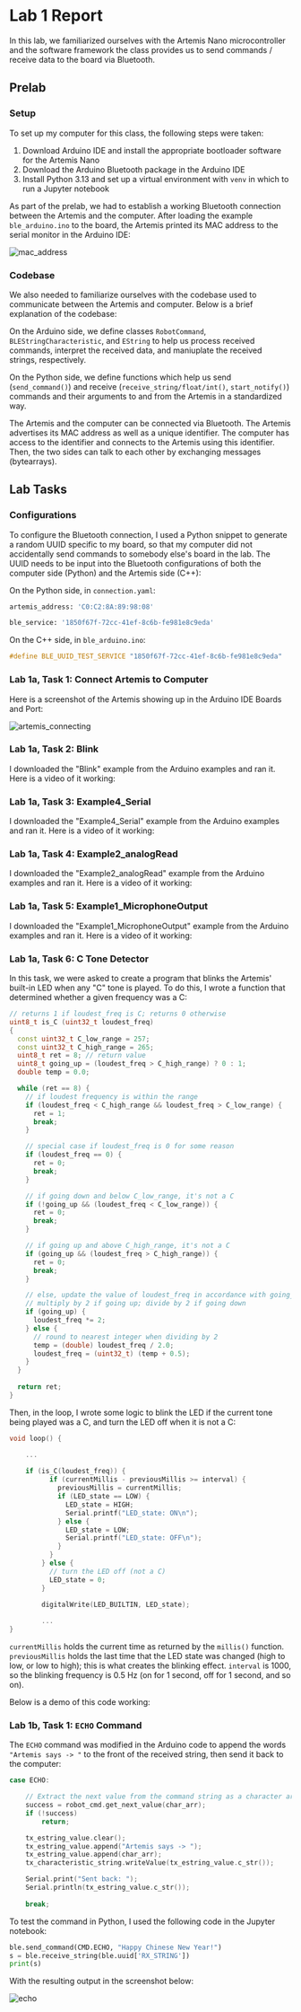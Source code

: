 # Lab 1 Report

In this lab, we familiarized ourselves with the Artemis Nano microcontroller and the software framework the class provides us to send commands / receive data to the board via Bluetooth.

## Prelab

### Setup

To set up my computer for this class, the following steps were taken:

1. Download Arduino IDE and install the appropriate bootloader software for the Artemis Nano
2. Download the Arduino Bluetooth package in the Arduino IDE
3. Install Python 3.13 and set up a virtual environment with `venv` in which to run a Jupyter notebook

As part of the prelab, we had to establish a working Bluetooth connection between the Artemis and the computer. After loading the example `ble_arduino.ino` to the board, the Artemis printed its MAC address to the serial monitor in the Arduino IDE:

![mac_address](images/lab1/mac_address.png)

### Codebase

We also needed to familiarize ourselves with the codebase used to communicate between the Artemis and computer. Below is a brief explanation of the codebase:

On the Arduino side, we define classes `RobotCommand`, `BLEStringCharacteristic`, and `EString` to help us process received commands, interpret the received data, and maniuplate the received strings, respectively. 

On the Python side, we define functions which help us send (`send_command()`) and receive (`receive_string/float/int()`, `start_notify()`) commands and their arguments to and from the Artemis in a standardized way.

The Artemis and the computer can be connected via Bluetooth. The Artemis advertises its MAC address as well as a unique identifier. The computer has access to the identifier and connects to the Artemis using this identifier. Then, the two sides can talk to each other by exchanging messages (bytearrays).

## Lab Tasks

### Configurations

To configure the Bluetooth connection, I used a Python snippet to generate a random UUID specific to my board, so that my computer did not accidentally send commands to somebody else's board in the lab. The UUID needs to be input into the Bluetooth configurations of both the computer side (Python) and the Artemis side (C++):

On the Python side, in `connection.yaml`:

```python
artemis_address: 'C0:C2:8A:89:98:08'

ble_service: '1850f67f-72cc-41ef-8c6b-fe981e8c9eda'
```

On the C++ side, in `ble_arduino.ino`:

```cpp
#define BLE_UUID_TEST_SERVICE "1850f67f-72cc-41ef-8c6b-fe981e8c9eda"
```

### Lab 1a, Task 1: Connect Artemis to Computer

Here is a screenshot of the Artemis showing up in the Arduino IDE Boards and Port:

![artemis_connecting](images/lab1/artemis_connecting.png)

### Lab 1a, Task 2: Blink

I downloaded the "Blink" example from the Arduino examples and ran it. Here is a video of it working:

### Lab 1a, Task 3: Example4_Serial

I downloaded the "Example4_Serial" example from the Arduino examples and ran it. Here is a video of it working:

### Lab 1a, Task 4: Example2_analogRead

I downloaded the "Example2_analogRead" example from the Arduino examples and ran it. Here is a video of it working:

### Lab 1a, Task 5: Example1_MicrophoneOutput

I downloaded the "Example1_MicrophoneOutput" example from the Arduino examples and ran it. Here is a video of it working:

### Lab 1a, Task 6: C Tone Detector

In this task, we were asked to create a program that blinks the Artemis' built-in LED when any "C" tone is played. To do this, I wrote a function that determined whether a given frequency was a C:

```cpp
// returns 1 if loudest_freq is C; returns 0 otherwise
uint8_t is_C (uint32_t loudest_freq)
{
  const uint32_t C_low_range = 257;
  const uint32_t C_high_range = 265;
  uint8_t ret = 8; // return value
  uint8_t going_up = (loudest_freq > C_high_range) ? 0 : 1;
  double temp = 0.0;

  while (ret == 8) {
    // if loudest frequency is within the range
    if (loudest_freq < C_high_range && loudest_freq > C_low_range) {
      ret = 1;
      break;
    }

    // special case if loudest_freq is 0 for some reason
    if (loudest_freq == 0) {
      ret = 0;
      break;
    }

    // if going down and below C_low_range, it's not a C
    if (!going_up && (loudest_freq < C_low_range)) {
      ret = 0;
      break;
    }

    // if going up and above C_high_range, it's not a C
    if (going_up && (loudest_freq > C_high_range)) {
      ret = 0;
      break;
    }

    // else, update the value of loudest_freq in accordance with going_up:
    // multiply by 2 if going up; divide by 2 if going down
    if (going_up) {
      loudest_freq *= 2;
    } else {
      // round to nearest integer when dividing by 2
      temp = (double) loudest_freq / 2.0;
      loudest_freq = (uint32_t) (temp + 0.5);
    }
  }
  
  return ret;
}
```

Then, in the loop, I wrote some logic to blink the LED if the current tone being played was a C, and turn the LED off when it is not a C:

```cpp
void loop() {

    ...
    
    if (is_C(loudest_freq)) {
          if (currentMillis - previousMillis >= interval) {
            previousMillis = currentMillis;
            if (LED_state == LOW) {
              LED_state = HIGH;
              Serial.printf("LED_state: ON\n");
            } else {
              LED_state = LOW;
              Serial.printf("LED_state: OFF\n");
            }
          }
        } else {
          // turn the LED off (not a C)
          LED_state = 0;
        }
    
        digitalWrite(LED_BUILTIN, LED_state);

        ...
}
```

`currentMillis` holds the current time as returned by the `millis()` function. `previousMillis` holds the last time that the LED state was changed (high to low, or low to high); this is what creates the blinking effect. `interval` is 1000, so the blinking frequency is 0.5 Hz (on for 1 second, off for 1 second, and so on).

Below is a demo of this code working:


### Lab 1b, Task 1: `ECHO` Command

The `ECHO` command was modified in the Arduino code to append the words `"Artemis says -> "` to the front of the received string, then send it back to the computer:

```cpp
case ECHO:

    // Extract the next value from the command string as a character array
    success = robot_cmd.get_next_value(char_arr);
    if (!success)
        return;

    tx_estring_value.clear();
    tx_estring_value.append("Artemis says -> ");
    tx_estring_value.append(char_arr);
    tx_characteristic_string.writeValue(tx_estring_value.c_str());

    Serial.print("Sent back: ");
    Serial.println(tx_estring_value.c_str());
    
    break;
```

To test the command in Python, I used the following code in the Jupyter notebook:

```python
ble.send_command(CMD.ECHO, "Happy Chinese New Year!")
s = ble.receive_string(ble.uuid['RX_STRING'])
print(s)
```

With the resulting output in the screenshot below:

![echo](images/lab1/echo.png)







